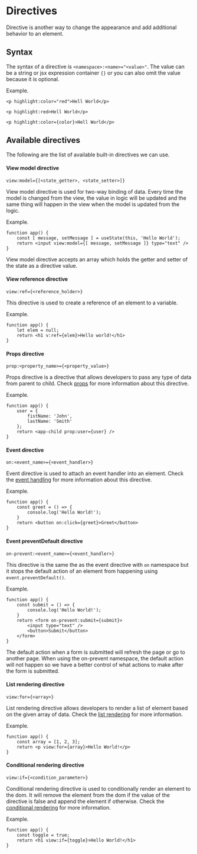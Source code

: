 # Directives

Directive is another way to change the appearance and add additional behavior to an element.

## Syntax

The syntax of a directive is `<namespace>:<name>="<value>"`.
The value can be a string or jsx expression container `{}` or you can also omit the value because it is optional.

Example.

```tsx
<p highlight:color="red">Hell World</p>

<p highlight:red>Hell World</p>

<p highlight:color={color}>Hell World</p>
```

## Available directives

The following are the list of available built-in directives we can use.

#### View model directive

`view:model={[<state_getter>, <state_setter>]}`

View model directive is used for two-way binding of data.
Every time the model is changed from the view, the value in logic will be updated and the same thing will happen in the view when the model is updated from the logic.

Example.

```tsx
function app() {
    const [ message, setMessage ] = useState(this, 'Hello World');
    return <input view:model={[ message, setMessage ]} type="text" />
}
```

View model directive accepts an array which holds the getter and setter of the state as a directive value.

#### View reference directive

`view:ref={<reference_holder>}`

This directive is used to create a reference of an element to a variable.

Example.

```tsx
function app() {
    let elem = null;
    return <h1 v:ref={elem}>Hello world!</h1>
}
```

#### Props directive

`prop:<property_name>={<property_value>}`

Props directive is a directive that allows developers to pass any type of data from parent to child.
Check [props](/main-concept/component-props) for more information about this directive.

Example.

```tsx
function app() {
    user = {
        fistName: 'John',
        lastName: 'Smith'
    };
    return <app-child prop:user={user} />
}
```
#### Event directive

`on:<event_name>={<event_handler>}`

Event directive is used to attach an event handler into an element.
Check the [event handling](/main-concept/event-handling) for more information about this directive.

Example.

```tsx
function app() {
    const greet = () => {
        console.log('Hello World!');
    }
    return <button on:click={greet}>Greet</button>
}
```

#### Event preventDefault directive

`on-prevent:<event_name>={<event_handler>}`

This directive is the same the as the event directive with `on` namespace but it stops the default action of an element from happening using `event.preventDefault()`.

Example.

```tsx
function app() {
    const submit = () => {
        console.log('Hello World!');
    }
    return <form on-prevent:submit={submit}>
        <input type="text" />
        <button>Submit</button>
    </form>
}
```

The default action when a form is submitted will refresh the page or go to another page.
When using the on-prevent namespace, the default action will not happen so we have a better control of what actions to make after the form is submitted.

#### List rendering directive

`view:for={<array>}`

List rendering directive allows developers to render a list of element based on the given array of data.
Check the [list rendering](/main-concept/list-rendering) for more information.

Example.

```tsx
function app() {
    const array = [1, 2, 3];
    return <p view:for={array}>Hello World!</p>
}
```

#### Conditional rendering directive

`view:if={<condition_parameter>}`

Conditional rendering directive is used to conditionally render an element to the dom.
It will remove the element from the dom if the value of the directive is false and append the element if otherwise.
Check the [conditional rendering](/main-concept/conditional-rendering) for more information.

Example.

```tsx
function app() {
    const toggle = true;
    return <h1 view:if={toggle}>Hello World!</h1>
}
```
